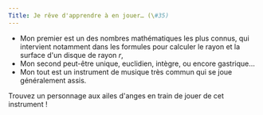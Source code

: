 ```yaml
---
Title: Je rêve d'apprendre à en jouer… (\#35)
---
```


- Mon premier est un des nombres mathématiques les plus connus, qui intervient notamment dans les formules pour calculer le rayon et la surface d'un disque de rayon $r$,
- Mon second peut-être unique, euclidien, intègre, ou encore gastrique…
- Mon tout est un instrument de musique très commun qui se joue généralement assis.

Trouvez un personnage aux ailes d'anges en train de jouer de cet instrument !

